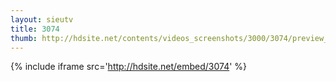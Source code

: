 ```yaml
---
layout: sieutv
title: 3074
thumb: http://hdsite.net/contents/videos_screenshots/3000/3074/preview_360p.mp4.jpg
---
```

{% include iframe src='http://hdsite.net/embed/3074' %}
 
